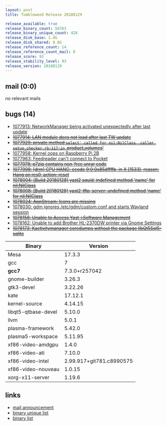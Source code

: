 ```yaml
---
layout: post
title: Tumbleweed Release 20180129

release_available: true
release_binary_count: 56763
release_binary_unique_count: 428
release_disk_base: 1.4G
release_disk_shared: 9.8G
release_reference_count: 14
release_reference_count_mail: 0
release_score: 93
release_stability_level: 93
release_version: 20180129
---
```


## mail (0:0)

no relevant mails

## bugs (14)

<!--more-->

- [1077913: NetworkManager being activated unexpectedly after last update](https://bugzilla.opensuse.org/show_bug.cgi?id=1077913)
- ~~[1077914: LAN module does not load after last TW update](https://bugzilla.opensuse.org/show_bug.cgi?id=1077914)~~
- ~~[1077929: private method `select' called for nil:NilClass  caller setup_checker.rb:117:in `product_volumes'](https://bugzilla.opensuse.org/show_bug.cgi?id=1077929)~~
- [1077958: Kernel oops on Raspberry Pi 2B](https://bugzilla.opensuse.org/show_bug.cgi?id=1077958)
- [1077963: Feedreader can't connect to Pocket](https://bugzilla.opensuse.org/show_bug.cgi?id=1077963)
- ~~[1077978: p7zip contains non-free unrar code](https://bugzilla.opensuse.org/show_bug.cgi?id=1077978)~~
- ~~[1077998: [drm] GPU HANG: ecode 9:0:0x85dffffb, in X [1533], reason: Hang on rcs0, action: reset](https://bugzilla.opensuse.org/show_bug.cgi?id=1077998)~~
- ~~[1078004: [Build 20180128] yast2 squid: indefined method 'name' for nil:NilClass](https://bugzilla.opensuse.org/show_bug.cgi?id=1078004)~~
- ~~[1078008: [Build 20180128] yast2-tftp-server: undefined method 'name' for nil:NilClass](https://bugzilla.opensuse.org/show_bug.cgi?id=1078008)~~
- ~~[1078024: AppStream: Icons are missing](https://bugzilla.opensuse.org/show_bug.cgi?id=1078024)~~
- [1078030: gdm ignores /etc/gdm/custom.conf and starts Wayland session](https://bugzilla.opensuse.org/show_bug.cgi?id=1078030)
- ~~[1078156: Unable to Access Yast->Software Management](https://bugzilla.opensuse.org/show_bug.cgi?id=1078156)~~
- [1078162: Unable to add Brother HL-2370DW printer via Gnome Settings](https://bugzilla.opensuse.org/show_bug.cgi?id=1078162)
- ~~[1078173: Kactivitymanager coredumps without the package libQt5Sql5-sqlite](https://bugzilla.opensuse.org/show_bug.cgi?id=1078173)~~

Binary | Version
--- | ---
Mesa | 17.3.3
gcc | 7
**gcc7** | 7.3.0+r257042
gnome-builder | 3.26.3
gtk3-devel | 3.22.26
kate | 17.12.1
kernel-source | 4.14.15
libqt5-qtbase-devel | 5.10.0
llvm | 5.0.1
plasma-framework | 5.42.0
plasma5-workspace | 5.11.95
xf86-video-amdgpu | 1.4.0
xf86-video-ati | 7.10.0
xf86-video-intel | 2.99.917+git781.c8990575
xf86-video-nouveau | 1.0.15
xorg-x11-server | 1.19.6

## links

- [mail announcement](https://lists.opensuse.org/opensuse-factory/2018-01/msg00753.html)
- [binary unique list](http://download.tumbleweed.boombatower.com/20180129/rpm.unique.list)
- [binary list](http://download.tumbleweed.boombatower.com/20180129/rpm.list)
